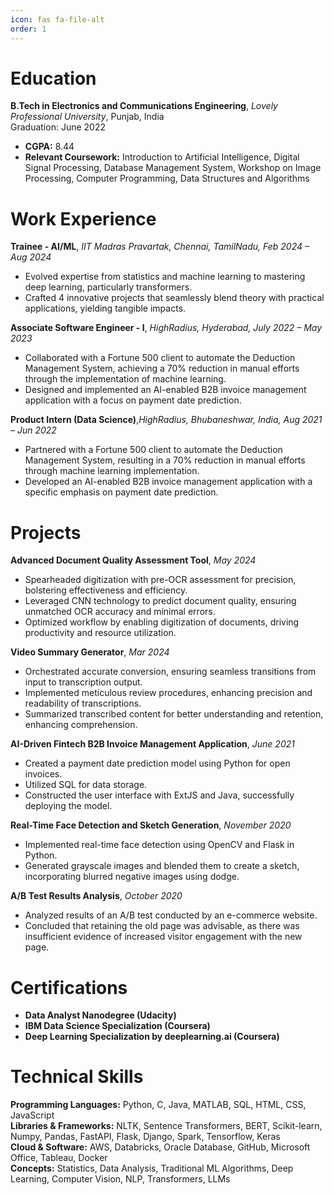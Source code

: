 ```yaml
---
icon: fas fa-file-alt
order: 1
---
```


# Education

**B.Tech in Electronics and Communications Engineering**, _Lovely Professional University_, Punjab, India   
Graduation: June 2022

- **CGPA:** 8.44
- **Relevant Coursework:** Introduction to Artificial Intelligence, Digital Signal Processing, Database Management System, Workshop on Image Processing, Computer Programming, Data Structures and Algorithms

# Work Experience

**Trainee - AI/ML**, _IIT Madras Pravartak, Chennai, TamilNadu, Feb 2024 – Aug 2024_
- Evolved expertise from statistics and machine learning to mastering deep learning, particularly transformers.
- Crafted 4 innovative projects that seamlessly blend theory with practical applications, yielding tangible impacts.

**Associate Software Engineer - I**, _HighRadius, Hyderabad, July 2022 – May 2023_
- Collaborated with a Fortune 500 client to automate the Deduction Management System, achieving a 70% reduction in manual efforts through the implementation of machine learning.
- Designed and implemented an AI-enabled B2B invoice management application with a focus on payment date prediction.

**Product Intern (Data Science)**,_HighRadius, Bhubaneshwar, India, Aug 2021 – Jun 2022_
- Partnered with a Fortune 500 client to automate the Deduction Management System, resulting in a 70% reduction in manual efforts through machine learning implementation.
- Developed an AI-enabled B2B invoice management application with a specific emphasis on payment date prediction.

# Projects

**Advanced Document Quality Assessment Tool**, _May 2024_
- Spearheaded digitization with pre-OCR assessment for precision, bolstering effectiveness and efficiency.
- Leveraged CNN technology to predict document quality, ensuring unmatched OCR accuracy and minimal errors.
- Optimized workflow by enabling digitization of documents, driving productivity and resource utilization.

**Video Summary Generator**, _Mar 2024_
- Orchestrated accurate conversion, ensuring seamless transitions from input to transcription output.
- Implemented meticulous review procedures, enhancing precision and readability of transcriptions.
- Summarized transcribed content for better understanding and retention, enhancing comprehension.

**AI-Driven Fintech B2B Invoice Management Application**, _June 2021_
- Created a payment date prediction model using Python for open invoices.
- Utilized SQL for data storage.
- Constructed the user interface with ExtJS and Java, successfully deploying the model.

**Real-Time Face Detection and Sketch Generation**, _November 2020_
- Implemented real-time face detection using OpenCV and Flask in Python.
- Generated grayscale images and blended them to create a sketch, incorporating blurred negative images using dodge.

**A/B Test Results Analysis**, _October 2020_
- Analyzed results of an A/B test conducted by an e-commerce website.
- Concluded that retaining the old page was advisable, as there was insufficient evidence of increased visitor engagement with the new page.

# Certifications

- **Data Analyst Nanodegree (Udacity)**
- **IBM Data Science Specialization (Coursera)** 
- **Deep Learning Specialization by deeplearning.ai (Coursera)**

# Technical Skills

**Programming Languages:** Python, C, Java, MATLAB, SQL, HTML, CSS, JavaScript  
**Libraries & Frameworks:** NLTK, Sentence Transformers, BERT, Scikit-learn, Numpy, Pandas, FastAPI, Flask, Django, Spark, Tensorflow, Keras  
**Cloud & Software:** AWS, Databricks, Oracle Database, GitHub, Microsoft Office, Tableau, Docker  
**Concepts:** Statistics, Data Analysis, Traditional ML Algorithms, Deep Learning, Computer Vision, NLP, Transformers, LLMs
